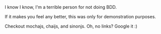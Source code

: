 I know I know, I'm a terrible person for not doing BDD.

If it makes you feel any better, this was only for demonstration purposes.

Checkout mochajs, chaijs, and sinonjs. Oh, no links? Google it :)
